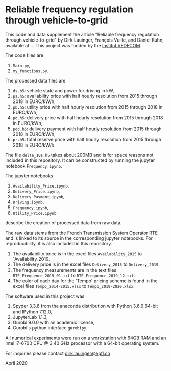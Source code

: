 # Reliable frequency regulation through vehicle-to-grid

This code and data supplement the article "Reliable frequency regulation through vehicle-to-grid" by Dirk Lauinger, François Vuille, and Daniel Kuhn, available at ... This project was funded by the [Institut VEDECOM](http://www.vedecom.fr/).

The code files are
1. `Main.py`,
2. `my_functions.py`.

The processed data files are
1. `ds.h5`: vehicle state and power for driving in kW,
2. `pa.h5`: availability price with half hourly resolution from 2015 through 2018 in EURO/kW/h,
3. `pb.h5`: utility price with half hourly resolution from 2015 through 2018 in EURO/kWh,
4. `pd.h5`: delivery price with half hourly resolution from 2015 through 2018 in EURO/kWh,
5. `pdd.h5`: delivery payment with half hourly resolution from 2015 through 2018 in EURO/kW/h,
6. `pr.h5`: total reserve price with half hourly resolution from 2015 through 2018 in EURO/kW/h.

The file `delta_10s.h5` takes about 200MB and is for space reasons not included in this repository. It can be constructed by running the jupyter notebook `Frequency.ipynb`.

The jupyter notebooks
1. `Availability_Price.ipynb`,
2. `Delivery_Price.ipynb`,
3. `Delivery_Payment.ipynb`,
4. `Driving.ipynb`,
5. `Frequency.ipynb`,
6. `Utility_Price.ipynb`

describe the creation of processed data from raw data.

The raw data stems from the French Transmission System Operator RTE and is linked to its source in the corresponding jupyter notebooks. For reproducibility, it is also included in this repository.
1. The availability price is in the excel files `Availability_2015` to `Availability_2019.
2. The delivery price is in the excel files `Delivery_2015` to `Delivery_2019`.
3. The frequency measurements are in the text files `RTE_Frequence_2015_01.txt` to `RTE_Frequence_2019_12.txt`.
4. The color of each day for the 'Tempo' pricing scheme is found in the excel files `Tempo_2014-2015.xlsx` to `Tempo_2019-2020.xlsx`.

The software used in this project was
1. Spyder 3.3.6 from the anaconda distribution with Python 3.6.9 64-bit and IPython 7.12.0,
2. JupyterLab 1.1.3,
3. Gurobi 9.0.0 with an academic license,
4. Gurobi's python interface `gurobipy`.

All numerical experiments were run on a workstation with 64GB RAM and an Intel i7-6700 CPU @ 3.40 GHz processor with a 64-bit operating system.

For inquiries please contact dirk.lauinger@epfl.ch

April 2020
